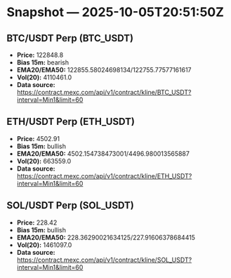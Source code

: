 # Snapshot — 2025-10-05T20:51:50Z

## BTC/USDT Perp (BTC_USDT)
- **Price:** 122848.8
- **Bias 15m:** bearish
- **EMA20/EMA50:** 122855.58024698134/122755.77577161617
- **Vol(20):** 4110461.0
- **Data source:** https://contract.mexc.com/api/v1/contract/kline/BTC_USDT?interval=Min1&limit=60

## ETH/USDT Perp (ETH_USDT)
- **Price:** 4502.91
- **Bias 15m:** bullish
- **EMA20/EMA50:** 4502.154738473001/4496.980013565887
- **Vol(20):** 663559.0
- **Data source:** https://contract.mexc.com/api/v1/contract/kline/ETH_USDT?interval=Min1&limit=60

## SOL/USDT Perp (SOL_USDT)
- **Price:** 228.42
- **Bias 15m:** bullish
- **EMA20/EMA50:** 228.36290021634125/227.91606378684415
- **Vol(20):** 1461097.0
- **Data source:** https://contract.mexc.com/api/v1/contract/kline/SOL_USDT?interval=Min1&limit=60
